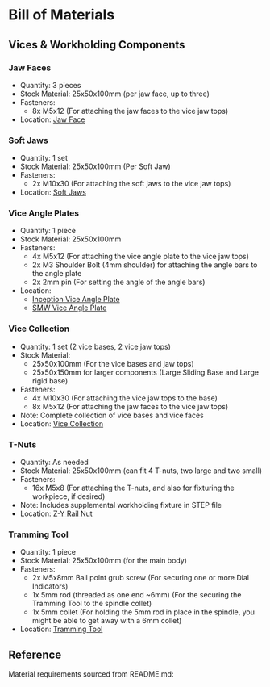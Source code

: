 # Bill of Materials

## Vices & Workholding Components

### Jaw Faces
- Quantity: 3 pieces
- Stock Material: 25x50x100mm (per jaw face, up to three)
- Fasteners:
  - 8x M5x12 (For attaching the jaw faces to the vice jaw tops)
- Location: [Jaw Face](Vices/jaw-faces/Jaw%20Face.step)

### Soft Jaws
- Quantity: 1 set
- Stock Material: 25x50x100mm (Per Soft Jaw)
- Fasteners:
  - 2x M10x30 (For attaching the soft jaws to the vice jaw tops)
- Location: [Soft Jaws](Vices/Soft-Jaws/Soft%20Jaws.step)

### Vice Angle Plates
- Quantity: 1 piece
- Stock Material: 25x50x100mm
- Fasteners:
  - 4x M5x12 (For attaching the vice angle plate to the vice jaw tops)
  - 2x M3 Shoulder Bolt (4mm shoulder) for attaching the angle bars to the angle plate
  - 2x 2mm pin (For setting the angle of the angle bars)
- Location: 
  - [Inception Vice Angle Plate](Vices/Angle%20Vice%20Plate/Vice%20Angle%20Plate%20v6.step)
  - [SMW Vice Angle Plate](Vices/Angle%20Vice%20Plate/Vice%20Angle%20Plate%20v5.step)

### Vice Collection
- Quantity: 1 set (2 vice bases, 2 vice jaw tops)
- Stock Material: 
  - 25x50x100mm (For the vice bases and jaw tops)
  - 25x50x150mm for larger components (Large Sliding Base and Large rigid base)
- Fasteners:
  - 4x M10x30 (For attaching the vice jaw tops to the base)
  - 8x M5x12 (For attaching the jaw faces to the vice jaw tops)
- Note: Complete collection of vice bases and vice faces
- Location: [Vice Collection](Vices/Vice%20Collection.step)

### T-Nuts
- Quantity: As needed
- Stock Material: 25x50x100mm (can fit 4 T-nuts, two large and two small)
- Fasteners:
  - 16x M5x8 (For attaching the T-nuts, and also for fixturing the workpiece, if desired)
- Note: Includes supplemental workholding fixture in STEP file
- Location: [Z-Y Rail Nut](T-nuts/Z-Y%20Rail%20Nut%20v7.step)

### Tramming Tool
- Quantity: 1 piece
- Stock Material: 25x50x100mm (for the main body)
- Fasteners:
  - 2x M5x8mm Ball point grub screw (For securing one or more Dial Indicators)
  - 1x 5mm rod (threaded as one end ~6mm) (For the securing the Tramming Tool to the spindle collet)
  - 1x 5mm collet (For holding the 5mm rod in place in the spindle, you might be able to get away with a 6mm collet)
- Location: [Tramming Tool](Tramming/Tramming%20Tool.step)



## Reference
Material requirements sourced from README.md: